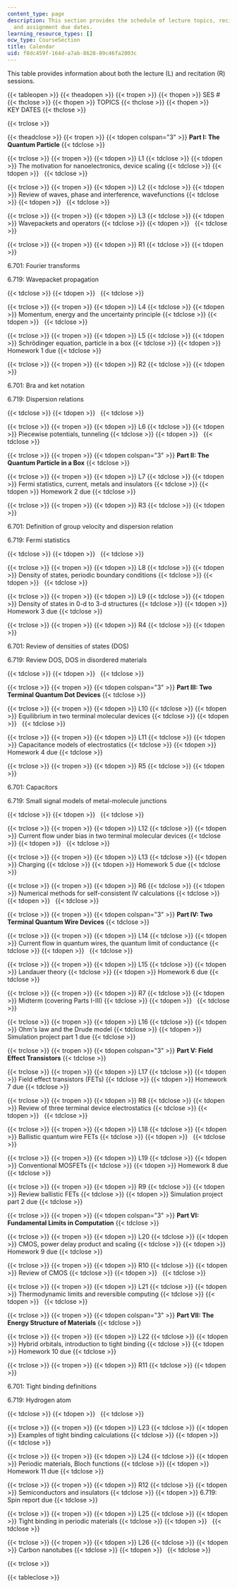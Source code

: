 ```yaml
---
content_type: page
description: This section provides the schedule of lecture topics, recitation topics,
  and assignment due dates.
learning_resource_types: []
ocw_type: CourseSection
title: Calendar
uid: f8dc459f-164d-a7ab-8628-89c46fa2003c
---
```


This table provides information about both the lecture (L) and recitation (R) sessions.

{{< tableopen >}}
{{< theadopen >}}
{{< tropen >}}
{{< thopen >}}
SES #
{{< thclose >}}
{{< thopen >}}
TOPICS
{{< thclose >}}
{{< thopen >}}
KEY DATES
{{< thclose >}}

{{< trclose >}}

{{< theadclose >}}
{{< tropen >}}
{{< tdopen colspan="3" >}}
**Part I: The Quantum Particle**
{{< tdclose >}}

{{< trclose >}}
{{< tropen >}}
{{< tdopen >}}
L1
{{< tdclose >}}
{{< tdopen >}}
The motivation for nanoelectronics, device scaling
{{< tdclose >}}
{{< tdopen >}}
 
{{< tdclose >}}

{{< trclose >}}
{{< tropen >}}
{{< tdopen >}}
L2
{{< tdclose >}}
{{< tdopen >}}
Review of waves, phase and interference, wavefunctions
{{< tdclose >}}
{{< tdopen >}}
 
{{< tdclose >}}

{{< trclose >}}
{{< tropen >}}
{{< tdopen >}}
L3
{{< tdclose >}}
{{< tdopen >}}
Wavepackets and operators
{{< tdclose >}}
{{< tdopen >}}
 
{{< tdclose >}}

{{< trclose >}}
{{< tropen >}}
{{< tdopen >}}
R1
{{< tdclose >}}
{{< tdopen >}}


6.701: Fourier transforms

6.719: Wavepacket propagation


{{< tdclose >}}
{{< tdopen >}}
 
{{< tdclose >}}

{{< trclose >}}
{{< tropen >}}
{{< tdopen >}}
L4
{{< tdclose >}}
{{< tdopen >}}
Momentum, energy and the uncertainty principle
{{< tdclose >}}
{{< tdopen >}}
 
{{< tdclose >}}

{{< trclose >}}
{{< tropen >}}
{{< tdopen >}}
L5
{{< tdclose >}}
{{< tdopen >}}
Schrödinger equation, particle in a box
{{< tdclose >}}
{{< tdopen >}}
Homework 1 due
{{< tdclose >}}

{{< trclose >}}
{{< tropen >}}
{{< tdopen >}}
R2
{{< tdclose >}}
{{< tdopen >}}


6.701: Bra and ket notation

6.719: Dispersion relations


{{< tdclose >}}
{{< tdopen >}}
 
{{< tdclose >}}

{{< trclose >}}
{{< tropen >}}
{{< tdopen >}}
L6
{{< tdclose >}}
{{< tdopen >}}
Piecewise potentials, tunneling
{{< tdclose >}}
{{< tdopen >}}
 
{{< tdclose >}}

{{< trclose >}}
{{< tropen >}}
{{< tdopen colspan="3" >}}
**Part II: The Quantum Particle in a Box**
{{< tdclose >}}

{{< trclose >}}
{{< tropen >}}
{{< tdopen >}}
L7
{{< tdclose >}}
{{< tdopen >}}
Fermi statistics, current, metals and insulators
{{< tdclose >}}
{{< tdopen >}}
Homework 2 due
{{< tdclose >}}

{{< trclose >}}
{{< tropen >}}
{{< tdopen >}}
R3
{{< tdclose >}}
{{< tdopen >}}


6.701: Definition of group velocity and dispersion relation

6.719: Fermi statistics


{{< tdclose >}}
{{< tdopen >}}
 
{{< tdclose >}}

{{< trclose >}}
{{< tropen >}}
{{< tdopen >}}
L8
{{< tdclose >}}
{{< tdopen >}}
Density of states, periodic boundary conditions
{{< tdclose >}}
{{< tdopen >}}
 
{{< tdclose >}}

{{< trclose >}}
{{< tropen >}}
{{< tdopen >}}
L9
{{< tdclose >}}
{{< tdopen >}}
Density of states in 0-d to 3-d structures
{{< tdclose >}}
{{< tdopen >}}
Homework 3 due
{{< tdclose >}}

{{< trclose >}}
{{< tropen >}}
{{< tdopen >}}
R4
{{< tdclose >}}
{{< tdopen >}}


6.701: Review of densities of states (DOS)

6.719: Review DOS, DOS in disordered materials


{{< tdclose >}}
{{< tdopen >}}
 
{{< tdclose >}}

{{< trclose >}}
{{< tropen >}}
{{< tdopen colspan="3" >}}
**Part III: Two Terminal Quantum Dot Devices**
{{< tdclose >}}

{{< trclose >}}
{{< tropen >}}
{{< tdopen >}}
L10
{{< tdclose >}}
{{< tdopen >}}
Equilibrium in two terminal molecular devices
{{< tdclose >}}
{{< tdopen >}}
 
{{< tdclose >}}

{{< trclose >}}
{{< tropen >}}
{{< tdopen >}}
L11
{{< tdclose >}}
{{< tdopen >}}
Capacitance models of electrostatics
{{< tdclose >}}
{{< tdopen >}}
Homework 4 due
{{< tdclose >}}

{{< trclose >}}
{{< tropen >}}
{{< tdopen >}}
R5
{{< tdclose >}}
{{< tdopen >}}


6.701: Capacitors

6.719: Small signal models of metal-molecule junctions


{{< tdclose >}}
{{< tdopen >}}
 
{{< tdclose >}}

{{< trclose >}}
{{< tropen >}}
{{< tdopen >}}
L12
{{< tdclose >}}
{{< tdopen >}}
Current flow under bias in two terminal molecular devices
{{< tdclose >}}
{{< tdopen >}}
 
{{< tdclose >}}

{{< trclose >}}
{{< tropen >}}
{{< tdopen >}}
L13
{{< tdclose >}}
{{< tdopen >}}
Charging
{{< tdclose >}}
{{< tdopen >}}
Homework 5 due
{{< tdclose >}}

{{< trclose >}}
{{< tropen >}}
{{< tdopen >}}
R6
{{< tdclose >}}
{{< tdopen >}}
Numerical methods for self-consistent IV calculations
{{< tdclose >}}
{{< tdopen >}}
 
{{< tdclose >}}

{{< trclose >}}
{{< tropen >}}
{{< tdopen colspan="3" >}}
**Part IV: Two Terminal Quantum Wire Devices**
{{< tdclose >}}

{{< trclose >}}
{{< tropen >}}
{{< tdopen >}}
L14
{{< tdclose >}}
{{< tdopen >}}
Current flow in quantum wires, the quantum limit of conductance
{{< tdclose >}}
{{< tdopen >}}
 
{{< tdclose >}}

{{< trclose >}}
{{< tropen >}}
{{< tdopen >}}
L15
{{< tdclose >}}
{{< tdopen >}}
Landauer theory
{{< tdclose >}}
{{< tdopen >}}
Homework 6 due
{{< tdclose >}}

{{< trclose >}}
{{< tropen >}}
{{< tdopen >}}
R7
{{< tdclose >}}
{{< tdopen >}}
Midterm (covering Parts I-III)
{{< tdclose >}}
{{< tdopen >}}
 
{{< tdclose >}}

{{< trclose >}}
{{< tropen >}}
{{< tdopen >}}
L16
{{< tdclose >}}
{{< tdopen >}}
Ohm's law and the Drude model
{{< tdclose >}}
{{< tdopen >}}
Simulation project part 1 due
{{< tdclose >}}

{{< trclose >}}
{{< tropen >}}
{{< tdopen colspan="3" >}}
**Part V: Field Effect Transistors**
{{< tdclose >}}

{{< trclose >}}
{{< tropen >}}
{{< tdopen >}}
L17
{{< tdclose >}}
{{< tdopen >}}
Field effect transistors (FETs)
{{< tdclose >}}
{{< tdopen >}}
Homework 7 due
{{< tdclose >}}

{{< trclose >}}
{{< tropen >}}
{{< tdopen >}}
R8
{{< tdclose >}}
{{< tdopen >}}
Review of three terminal device electrostatics
{{< tdclose >}}
{{< tdopen >}}
 
{{< tdclose >}}

{{< trclose >}}
{{< tropen >}}
{{< tdopen >}}
L18
{{< tdclose >}}
{{< tdopen >}}
Ballistic quantum wire FETs
{{< tdclose >}}
{{< tdopen >}}
 
{{< tdclose >}}

{{< trclose >}}
{{< tropen >}}
{{< tdopen >}}
L19
{{< tdclose >}}
{{< tdopen >}}
Conventional MOSFETs
{{< tdclose >}}
{{< tdopen >}}
Homework 8 due
{{< tdclose >}}

{{< trclose >}}
{{< tropen >}}
{{< tdopen >}}
R9
{{< tdclose >}}
{{< tdopen >}}
Review ballistic FETs
{{< tdclose >}}
{{< tdopen >}}
Simulation project part 2 due
{{< tdclose >}}

{{< trclose >}}
{{< tropen >}}
{{< tdopen colspan="3" >}}
**Part VI: Fundamental Limits in Computation**
{{< tdclose >}}

{{< trclose >}}
{{< tropen >}}
{{< tdopen >}}
L20
{{< tdclose >}}
{{< tdopen >}}
CMOS, power delay product and scaling
{{< tdclose >}}
{{< tdopen >}}
Homework 9 due
{{< tdclose >}}

{{< trclose >}}
{{< tropen >}}
{{< tdopen >}}
R10
{{< tdclose >}}
{{< tdopen >}}
Review of CMOS
{{< tdclose >}}
{{< tdopen >}}
 
{{< tdclose >}}

{{< trclose >}}
{{< tropen >}}
{{< tdopen >}}
L21
{{< tdclose >}}
{{< tdopen >}}
Thermodynamic limits and reversible computing
{{< tdclose >}}
{{< tdopen >}}
 
{{< tdclose >}}

{{< trclose >}}
{{< tropen >}}
{{< tdopen colspan="3" >}}
**Part VII: The Energy Structure of Materials**
{{< tdclose >}}

{{< trclose >}}
{{< tropen >}}
{{< tdopen >}}
L22
{{< tdclose >}}
{{< tdopen >}}
Hybrid orbitals, introduction to tight binding
{{< tdclose >}}
{{< tdopen >}}
Homework 10 due
{{< tdclose >}}

{{< trclose >}}
{{< tropen >}}
{{< tdopen >}}
R11
{{< tdclose >}}
{{< tdopen >}}


6.701: Tight binding definitions

6.719: Hydrogen atom


{{< tdclose >}}
{{< tdopen >}}
 
{{< tdclose >}}

{{< trclose >}}
{{< tropen >}}
{{< tdopen >}}
L23
{{< tdclose >}}
{{< tdopen >}}
Examples of tight binding calculations
{{< tdclose >}}
{{< tdopen >}}
 
{{< tdclose >}}

{{< trclose >}}
{{< tropen >}}
{{< tdopen >}}
L24
{{< tdclose >}}
{{< tdopen >}}
Periodic materials, Bloch functions
{{< tdclose >}}
{{< tdopen >}}
Homework 11 due
{{< tdclose >}}

{{< trclose >}}
{{< tropen >}}
{{< tdopen >}}
R12
{{< tdclose >}}
{{< tdopen >}}
Semiconductors and insulators
{{< tdclose >}}
{{< tdopen >}}
6.719: Spin report due
{{< tdclose >}}

{{< trclose >}}
{{< tropen >}}
{{< tdopen >}}
L25
{{< tdclose >}}
{{< tdopen >}}
Tight binding in periodic materials
{{< tdclose >}}
{{< tdopen >}}
 
{{< tdclose >}}

{{< trclose >}}
{{< tropen >}}
{{< tdopen >}}
L26
{{< tdclose >}}
{{< tdopen >}}
Carbon nanotubes
{{< tdclose >}}
{{< tdopen >}}
 
{{< tdclose >}}

{{< trclose >}}

{{< tableclose >}}